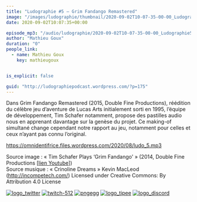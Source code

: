 ```yaml
---
title: "Ludographie #5 – Grim Fandango Remastered"
image: "/images/ludographie/thumbnail/2020-09-02T10-07-35-00-00_Ludographie5GrimFandangoRemastered.jpg"
date: 2020-09-02T10:07:35+00:00

episode_mp3: "/audio/ludographie/2020-09-02T10-07-35-00-00_Ludographie5GrimFandangoRemastered.mp3"
author: "Mathieu Goux"
duration: "0"
people_link: 
  - name: Mathieu Goux
    key: mathieugoux


is_explicit: false

guid: "http://ludographiepodcast.wordpress.com/?p=175"
---
```


<PodcastHeader/>

<!-- ECRIRE LA DESCRIPTION DE L'EPISODE SOUS CETTE LIGNE -->
<p>Dans Grim Fandango Remastered (2015, Double Fine Productions), réédition du célèbre jeu d’aventure de Lucas Arts initialement sorti en 1995, l’équipe de développement, Tim Schafer notamment, propose des pastilles audio nous en apprenant davantage sur la genèse du projet. Ce making-of simultané change cependant notre rapport au jeu, notamment pour celles et ceux n’ayant pas connu l’original.</p>
<p></p>
<p><a href="https://omnidentifrice.files.wordpress.com/2020/08/ludo_5.mp3" rel="nofollow">https://omnidentifrice.files.wordpress.com/2020/08/ludo_5.mp3</a></p>
 
<p>Source image : «&nbsp;Tim Schafer Plays ‘Grim Fandango'&nbsp;» (2014, Double Fine Productions [<a href="https://www.youtube.com/watch?v=d3IidGmVLo4" rel="nofollow">lien Youtube</a>])<br>
Source musique : «&nbsp;Crinoline Dreams&nbsp;» Kevin MacLeod (<a title="http://incompetech.com/" href="http://incompetech.com/" rel="nofollow">http://incompetech.com/</a>) Licensed under Creative Commons: By Attribution 4.0 License</p>


<tr>
<td><a href="https://twitter.com/Gouximan" rel="nofollow"><img src="/resources/ludographie/2020-09-02T10-07-35-00-00_Ludographie5GrimFandangoRemastered/logo_twitter-1.png" alt="logo_twitter"></a></td>
<td><a href="https://www.twitch.tv/mathieugoux" rel="nofollow"><img src="/resources/ludographie/2020-09-02T10-07-35-00-00_Ludographie5GrimFandangoRemastered/twitch-512-1.png" alt="twitch-512"></a></td>
<td><a href="https://www.youtube.com/user/MattTheFatalifieur/videos" rel="nofollow"><img src="/resources/ludographie/2020-09-02T10-07-35-00-00_Ludographie5GrimFandangoRemastered/pngegg.png" alt="pngegg"></a></td>
<td><a href="http://fr.tipeee.com/calvinball" rel="nofollow"><img src="/resources/ludographie/2020-09-02T10-07-35-00-00_Ludographie5GrimFandangoRemastered/logo_tipee-1.png" alt="logo_tipee"></a></td>
<td><a href="https://discord.com/invite/4RnA9v7" rel="nofollow"><img src="/resources/ludographie/2020-09-02T10-07-35-00-00_Ludographie5GrimFandangoRemastered/logo_discord-1.png" alt="logo_discord"></a></td>
</tr>




